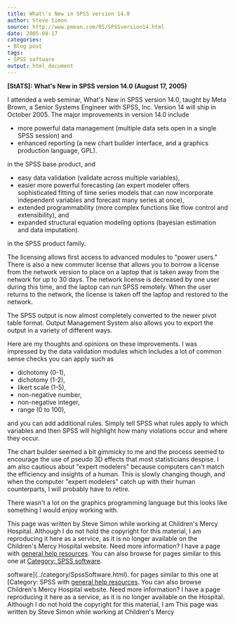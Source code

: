 ```yaml
---
title: What\'s New in SPSS version 14.0
author: Steve Simon
source: http://www.pmean.com/05/SPSSversion14.html
date: 2005-08-17
categories:
- Blog post
tags:
- SPSS software
output: html_document
---
```

**[StATS]:** **What\'s New in SPSS version 14.0
(August 17, 2005)**

I attended a web seminar, What\'s New in SPSS version 14.0, taught by
Meta Brown, a Senior Systems Engineer with SPSS, Inc. Version 14 will
ship in October 2005. The major improvements in version 14.0 include

-   more powerful data management (multiple data sets open in a single
    SPSS session) and
-   enhanced reporting (a new chart builder interface, and a graphics
    production language, GPL).

in the SPSS base product, and

-   easy data validation (validate across multiple variables),
-   easier more powerful forecasting (an expert modeler offers
    sophisticated fitting of time series models that can now incorporate
    independent variables and forecast many series at once),
-   extended programmability (more complex functions like flow control
    and extensibility), and
-   expanded structural equation modeling options (bayesian estimation
    and data imputation).

in the SPSS product family.

The licensing allows first access to advanced modules to \"power
users.\" There is also a new commuter license that allows you to borrow
a license from the network version to place on a laptop that is taken
away from the network for up to 30 days. The network license is
decreased by one user during this time, and the laptop can run SPSS
remotely. When the user returns to the network, the license is taken off
the laptop and restored to the network.

The SPSS output is now almost completely converted to the newer pivot
table format. Output Management System also allows you to export the
output in a variety of different ways.

Here are my thoughts and opinions on these improvements. I was impressed
by the data validation modules which includes a lot of common sense
checks you can apply such as

-   dichotomy (0-1),
-   dichotomy (1-2),
-   likert scale (1-5),
-   non-negative number,
-   non-negative integer,
-   range (0 to 100),

and you can add additional rules. Simply tell SPSS what rules apply to
which variables and then SPSS will highlight how many violations occur
and where they occur.

The chart builder seemed a bit gimmicky to me and the process seemed to
encourage the use of pseudo 3D effects that most statisticians despise.
I am also cautious about \"expert modelers\" because computers can\'t
match the efficiency and insights of a human. This is slowly changing
though, and when the computer \"expert modelers\" catch up with their
human counterparts, I will probably have to retire.

There wasn\'t a lot on the graphics programming language but this looks
like something I would enjoy working with.

This page was written by Steve Simon while working at Children\'s Mercy
Hospital. Although I do not hold the copyright for this material, I am
reproducing it here as a service, as it is no longer available on the
Children\'s Mercy Hospital website. Need more information? I have a page
with [general help resources](../GeneralHelp.html). You can also browse
for pages similar to this one at [Category: SPSS
software](../category/SpssSoftware.html).
<!---More--->
software](../category/SpssSoftware.html).
for pages similar to this one at [Category: SPSS
with [general help resources](../GeneralHelp.html). You can also browse
Children\'s Mercy Hospital website. Need more information? I have a page
reproducing it here as a service, as it is no longer available on the
Hospital. Although I do not hold the copyright for this material, I am
This page was written by Steve Simon while working at Children\'s Mercy

<!---Do not use
**[StATS]:** **What\'s New in SPSS version 14.0
This page was written by Steve Simon while working at Children\'s Mercy
Hospital. Although I do not hold the copyright for this material, I am
reproducing it here as a service, as it is no longer available on the
Children\'s Mercy Hospital website. Need more information? I have a page
with [general help resources](../GeneralHelp.html). You can also browse
for pages similar to this one at [Category: SPSS
software](../category/SpssSoftware.html).
--->

